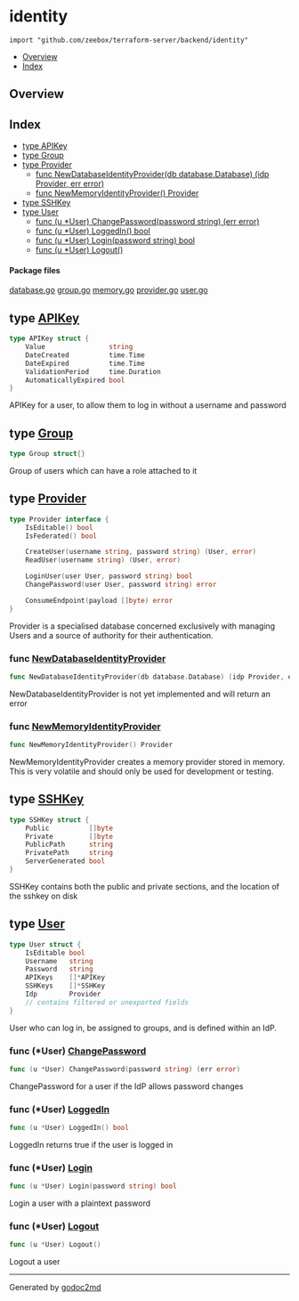 

# identity
`import "github.com/zeebox/terraform-server/backend/identity"`

* [Overview](#pkg-overview)
* [Index](#pkg-index)

## <a name="pkg-overview">Overview</a>



## <a name="pkg-index">Index</a>
* [type APIKey](#APIKey)
* [type Group](#Group)
* [type Provider](#Provider)
  * [func NewDatabaseIdentityProvider(db database.Database) (idp Provider, err error)](#NewDatabaseIdentityProvider)
  * [func NewMemoryIdentityProvider() Provider](#NewMemoryIdentityProvider)
* [type SSHKey](#SSHKey)
* [type User](#User)
  * [func (u *User) ChangePassword(password string) (err error)](#User.ChangePassword)
  * [func (u *User) LoggedIn() bool](#User.LoggedIn)
  * [func (u *User) Login(password string) bool](#User.Login)
  * [func (u *User) Logout()](#User.Logout)


#### <a name="pkg-files">Package files</a>
[database.go](/src/github.com/zeebox/terraform-server/backend/identity/database.go) [group.go](/src/github.com/zeebox/terraform-server/backend/identity/group.go) [memory.go](/src/github.com/zeebox/terraform-server/backend/identity/memory.go) [provider.go](/src/github.com/zeebox/terraform-server/backend/identity/provider.go) [user.go](/src/github.com/zeebox/terraform-server/backend/identity/user.go) 






## <a name="APIKey">type</a> [APIKey](/src/target/user.go?s=1232:1410#L55)
``` go
type APIKey struct {
    Value                string
    DateCreated          time.Time
    DateExpired          time.Time
    ValidationPeriod     time.Duration
    AutomaticallyExpired bool
}
```
APIKey for a user, to allow them to log in without a username and password










## <a name="Group">type</a> [Group](/src/target/group.go?s=73:92#L4)
``` go
type Group struct{}
```
Group of users which can have a role attached to it










## <a name="Provider">type</a> [Provider](/src/target/provider.go?s=156:459#L6)
``` go
type Provider interface {
    IsEditable() bool
    IsFederated() bool

    CreateUser(username string, password string) (User, error)
    ReadUser(username string) (User, error)

    LoginUser(user User, password string) bool
    ChangePassword(user User, password string) error

    ConsumeEndpoint(payload []byte) error
}
```
Provider is a specialised database concerned exclusively
with managing Users and a source of authority for their
authentication.







### <a name="NewDatabaseIdentityProvider">func</a> [NewDatabaseIdentityProvider](/src/target/database.go?s=174:254#L9)
``` go
func NewDatabaseIdentityProvider(db database.Database) (idp Provider, err error)
```
NewDatabaseIdentityProvider is not yet implemented and will return an error


### <a name="NewMemoryIdentityProvider">func</a> [NewMemoryIdentityProvider](/src/target/memory.go?s=227:268#L11)
``` go
func NewMemoryIdentityProvider() Provider
```
NewMemoryIdentityProvider creates a memory provider stored in memory.
This is very volatile and should only be used for development or testing.





## <a name="SSHKey">type</a> [SSHKey](/src/target/user.go?s=1012:1152#L46)
``` go
type SSHKey struct {
    Public          []byte
    Private         []byte
    PublicPath      string
    PrivatePath     string
    ServerGenerated bool
}
```
SSHKey contains both the public and private sections, and the location of the sshkey on disk










## <a name="User">type</a> [User](/src/target/user.go?s=122:299#L9)
``` go
type User struct {
    IsEditable bool
    Username   string
    Password   string
    APIKeys    []*APIKey
    SSHKeys    []*SSHKey
    Idp        Provider
    // contains filtered or unexported fields
}
```
User who can log in, be assigned to groups, and is defined within an IdP.










### <a name="User.ChangePassword">func</a> (\*User) [ChangePassword](/src/target/user.go?s=691:749#L37)
``` go
func (u *User) ChangePassword(password string) (err error)
```
ChangePassword for a user if the IdP allows password changes




### <a name="User.LoggedIn">func</a> (\*User) [LoggedIn](/src/target/user.go?s=572:602#L32)
``` go
func (u *User) LoggedIn() bool
```
LoggedIn returns true if the user is logged in




### <a name="User.Login">func</a> (\*User) [Login](/src/target/user.go?s=343:385#L21)
``` go
func (u *User) Login(password string) bool
```
Login a user with a plaintext password




### <a name="User.Logout">func</a> (\*User) [Logout](/src/target/user.go?s=473:496#L27)
``` go
func (u *User) Logout()
```
Logout a user








- - -
Generated by [godoc2md](http://godoc.org/github.com/davecheney/godoc2md)
